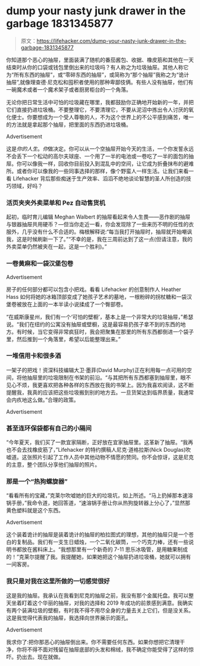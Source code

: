 # dump your nasty junk drawer in the garbage 1831345877

> 原文：<https://lifehacker.com/dump-your-nasty-junk-drawer-in-the-garbage-1831345877>

你知道那个恶心的抽屉，里面装满了随机的番茄酱包、收据、橡皮筋和其他在一天结束时从你的口袋或钱包里倒出来的垃圾吗？有人称之为垃圾抽屉。其他人称它为“所有东西的抽屉”，或“零碎东西的抽屉”，或简称为“那个抽屉”我称之为“诡计抽屉”,就像理查德·尼克松和囤积者使用的那种卑鄙伎俩。有些人没有抽屉，他们有一碗魔术或者一个魔术架子或者厨房柜台的一个角落。

无论你把日常生活中可怕的垃圾藏在哪里，我都鼓励你正确地开始新的一年，并把它们直接扔进垃圾桶。不要整理它，不要清理它，不要从泥沼中拣出令人讨厌的氧化便士。你要想成为一个受人尊敬的人，不为这个世界上的不公平感到痛苦，唯一的方法就是拿起那个抽屉，把里面的东西扔进垃圾桶。

<label class="bxm4mm-13 juykRM">Advertisement</label>

这是*你的人生*。*你*做决定。你可以从一个空抽屉开始今天的生活，一个你发誓永远不会丢下一个松动的高尔夫球座、一个用了一半的电池或一卷吃了一半的面包的抽屉。你可以像我一样，回收你目前投入到混乱中的空间，让它成为折叠抹布的避难所。或者你可以像我的一些同事选择的那样，像个野蛮人一样生活。让我们来看一看 Lifehacker 背后那些痴迷于生产效率、滔滔不绝地谈论智慧的圣人所创造的技巧领域，好吗？

### 活页夹夹外卖菜单和 Pez 自动售货机

起初，临时育儿编辑 Meghan Walbert 的抽屉看起来令人生畏——恶作剧的抽屉与银器抽屉共用硬币？—但当你走近一看，你会发现除了一些来历不明的任性的衣服外，几乎没有什么不合适的。梅根解释说:“每当我打开抽屉时，抽屉就开始嘲讽我，这是时候刷新一下了。”“不幸的是，我在三周前达到了这一点(但请注意，我的外卖菜单仍然被夹在一起，这是一个胜利)。”

### 一卷黄麻和一袋汉堡包卷

<label class="bxm4mm-13 juykRM">Advertisement</label>

房子的任何部分都可以包含小把戏。看看 Lifehacker 的创意制作人 Heather Hass 如何将她的冰箱顶部变成了她孩子艺术的墓地，一根粉碎的拐杖糖和一袋汉堡卷被放在上面的一本半读小说揉成了一个臀部卷。

“在威斯康星州，我们有一个‘可怕的壁橱’，基本上是一个非常大的垃圾抽屉，”希瑟说。“我们在纽约的公寓没有抽屉或壁橱，这是最容易扔孩子拿不到的东西的地方。有时候，当它变得非常疯狂时，我会把聚集在那里的所有东西都倒进一个袋子里，然后推到一个角落里，希望以后能整理出来。”

### 一堆信用卡和很多酒

一架子的把戏！资深科技编辑大卫·墨菲(David Murphy)正在利用每一点可用的空间，将他抽屉里的垃圾限制在书架的前沿。“与其把所有东西都塞到抽屉里，眼不见心不烦，我更喜欢把各种各样的东西放在我的书架上。因为我喜欢阅读，这不断提醒我，我真的应该把这些垃圾搬到别的地方去。一旦货架达到临界质量，我通常会内疚地这么做。”合理的政策。

<label class="bxm4mm-13 juykRM">Advertisement</label>

### 甚至连环保袋都有自己的小隔间

“今年夏天，我们买了一款宜家隔断，正好放在宜家抽屉里。这革新了抽屉。“我再也不会去找橡皮筋了，”Lifehacker 的特约撰稿人尼克·道格拉斯(Nick Douglas)吹嘘道。这张照片引起了工作人员中其他动物不情愿的赞同。你不会惊讶，这是尼克的主意，整个团队分享他们抽屉的照片。

### 那是一个“热狗螺旋器”

“看看所有的宝藏，”克莱尔吹嘘她的巨大的垃圾坑，如上所述。“马上扔掉那本速溶锅手册，”我命令道，她回答道，“速溶锅手册让你从热狗旋转器上分心了，”显然那黄色塑料就是这个东西。

<label class="bxm4mm-13 juykRM">Advertisement</label>

这个装着诡计的抽屉是装着诡计的抽屉的柏拉图式的理想，其他的抽屉只是一个苍白的复制品。我们有一支生日蜡烛，一个二氧化碳筒，一个巧克力棒，还有一些说明书都放在酱料床上。“我想那里有一个新奇的 7-11 思乐冰吸管，是用糖果制成的！”克莱尔提醒了我。我提醒她，如果她把这个抽屉扔进垃圾桶，她就可以拥有一间客房。

### 我只是对我在这里所做的一切感觉很好

这是我的抽屉。我承认在我看到尼克的抽屉之前，我没有那个金属托盘。我可以整天坐着盯着这个华丽的抽屉，对我的选择和 2019 年成功的前景感到满意。我确实有两个装满垃圾的壁橱，有时我不得不用尽全身的力量去关上它们，但是没关系。这是我觉得代表我的抽屉，我选择向世界展示的面孔。

<label class="bxm4mm-13 juykRM">Advertisement</label>

我求你了:把你那恶心的抽屉倒出来。你不需要任何东西。如果你想把它清理干净，你将不得不面对残留在抽屉底部的头发和棉绒，我不确定你能受得了这样的惊吓。扔出去。现在就做。